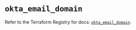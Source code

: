 # `okta_email_domain`

Refer to the Terraform Registry for docs: [`okta_email_domain`](https://registry.terraform.io/providers/okta/okta/4.9.1/docs/resources/email_domain).

